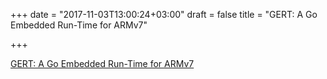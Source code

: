 +++
date = "2017-11-03T13:00:24+03:00"
draft = false
title = "GERT: A Go Embedded Run-Time for ARMv7"

+++

<p><a href="https://github.com/ycoroneos/G.E.R.T#readme">GERT: A Go Embedded Run-Time for ARMv7</a></p>
